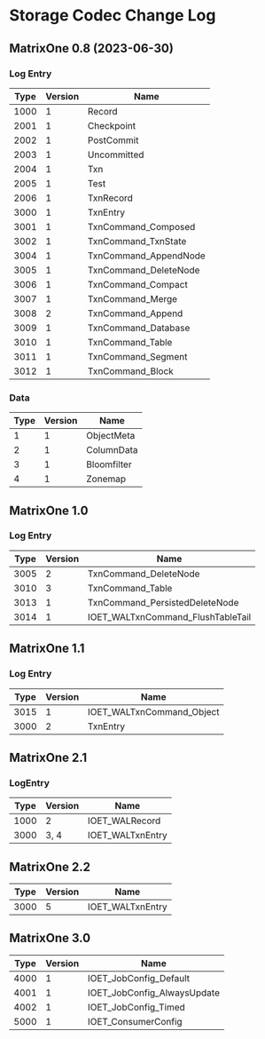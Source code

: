 # Storage Codec Change Log

## MatrixOne 0.8 (2023-06-30)

### Log Entry

| Type | Version | Name                  |
| ---- | ------- | --------------------- |
| 1000 | 1       | Record                |
| 2001 | 1       | Checkpoint            |
| 2002 | 1       | PostCommit            |
| 2003 | 1       | Uncommitted           |
| 2004 | 1       | Txn                   |
| 2005 | 1       | Test                  |
| 2006 | 1       | TxnRecord             |
| 3000 | 1       | TxnEntry              |
| 3001 | 1       | TxnCommand_Composed   |
| 3002 | 1       | TxnCommand_TxnState   |
| 3004 | 1       | TxnCommand_AppendNode |
| 3005 | 1       | TxnCommand_DeleteNode |
| 3006 | 1       | TxnCommand_Compact    |
| 3007 | 1       | TxnCommand_Merge      |
| 3008 | 2       | TxnCommand_Append     |
| 3009 | 1       | TxnCommand_Database   |
| 3010 | 1       | TxnCommand_Table      |
| 3011 | 1       | TxnCommand_Segment    |
| 3012 | 1       | TxnCommand_Block      |

### Data

| Type | Version | Name        |
| ---- | ------- | ----------- |
| 1    | 1       | ObjectMeta  |
| 2    | 1       | ColumnData  |
| 3    | 1       | Bloomfilter |
| 4    | 1       | Zonemap     |

## MatrixOne 1.0

### Log Entry

| Type | Version | Name                              |
| ---- | ------- | --------------------------------- |
| 3005 | 2       | TxnCommand_DeleteNode             |
| 3010 | 3       | TxnCommand_Table                  |
| 3013 | 1       | TxnCommand_PersistedDeleteNode    |
| 3014 | 1       | IOET_WALTxnCommand_FlushTableTail |

## MatrixOne 1.1

### Log Entry

| Type | Version | Name |
| ---- | ------- | ---- |
| 3015 | 1       | IOET_WALTxnCommand_Object |
| 3000 | 2       | TxnEntry              |

## MatrixOne 2.1

### LogEntry

| Type | Version | Name |
| ---- | ------- | ---- |
| 1000 | 2 | IOET_WALRecord |
| 3000 | 3, 4 | IOET_WALTxnEntry |

## MatrixOne 2.2


| Type | Version | Name |
| ---- | ------- | ---- |
| 3000 | 5 | IOET_WALTxnEntry |

## MatrixOne 3.0

| Type | Version | Name |
| ---- | ------- | ---- |
| 4000 | 1 | IOET_JobConfig_Default |
| 4001 | 1 | IOET_JobConfig_AlwaysUpdate |
| 4002 | 1 | IOET_JobConfig_Timed |
| 5000 | 1 | IOET_ConsumerConfig |